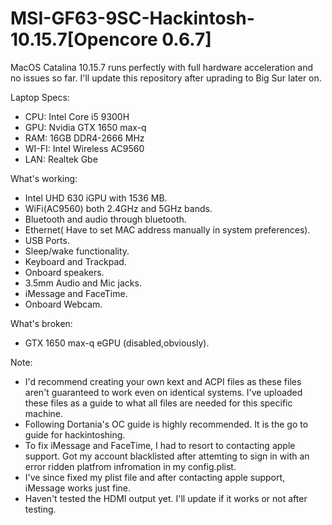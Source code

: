 # MSI-GF63-9SC-Hackintosh-10.15.7[Opencore 0.6.7]
MacOS Catalina 10.15.7 runs perfectly with full hardware acceleration and no issues so far. I'll update this repository after uprading to Big Sur later on.

Laptop Specs:
- CPU: Intel Core i5 9300H
- GPU: Nvidia GTX 1650 max-q
- RAM: 16GB DDR4-2666 MHz
- WI-FI: Intel Wireless AC9560
- LAN: Realtek Gbe

What's working:
- Intel UHD 630 iGPU with 1536 MB.
- WiFi(AC9560) both 2.4GHz and 5GHz bands.
- Bluetooth and audio through bluetooth.
- Ethernet( Have to set MAC address manually in system preferences).
- USB Ports.
- Sleep/wake functionality.
- Keyboard and Trackpad.
- Onboard speakers.
- 3.5mm Audio and Mic jacks.
- iMessage and FaceTime.
- Onboard Webcam.

What's broken:
- GTX 1650 max-q eGPU (disabled,obviously).


Note:
- I'd recommend creating your own kext and ACPI files as these files aren't guaranteed to work even on identical systems. I've uploaded these files as a guide to what all files are needed for this specific machine.
- Following Dortania's OC guide is highly recommended. It is the go to guide for hackintoshing.
- To fix iMessage and FaceTime, I had to resort to contacting apple support. Got my account blacklisted after attemting to sign in with an error ridden platfrom infromation in my config.plist. 
- I've since fixed my plist file and after contacting apple support, iMessage works just fine.
- Haven't tested the HDMI output yet. I'll update if it works or not after testing.


